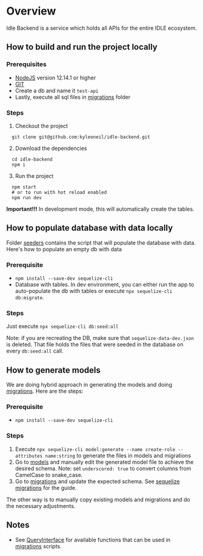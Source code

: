 # Overview

Idle Backend is a service which holds all APIs for the entire IDLE ecosystem.

## How to build and run the project locally

### Prerequisites
- [NodeJS](https://nodejs.org/en/download) version 12.14.1 or higher
- [GIT](https://git-scm.com/downloads)
- Create a db and name it `test-api`
- Lastly, execute all sql files in [migrations](./migrations) folder

### Steps

1. Checkout the project
  ```shell
    git clone git@github.com:kyleoneil/idle-backend.git
  ```
2. Download the dependencies
  ```shell
    cd idle-backend
    npm i
  ```
3. Run the project
  ```shell
    npm start
    # or to run with hot reload enabled
    npm run dev
  ```
  
**Important!!!** In development mode, this will automatically create the tables.

## How to populate database with data locally

Folder [seeders](./seeders) contains the script that will populate the database with data. Here's how to populate an empty db with data

### Prerequisite

- `npm install --save-dev sequelize-cli`
- Database with tables. In dev environment, you can either run the app to auto-populate the db with tables or execute `npx sequelize-cli db:migrate`.

### Steps

Just execute `npx sequelize-cli db:seed:all` 

Note: if you are recreating the DB, make sure that `sequelize-data-dev.json` is deleted. That file holds the files that were seeded in the database on every `db:seed:all` call.

## How to generate models

We are doing hybrid approach in generating the models and doing [migrations](https://sequelize.org/master/manual/migrations.html). Here are the steps:

### Prerequisite

- `npm install --save-dev sequelize-cli`

### Steps

1. Execute `npx sequelize-cli model:generate --name create-role --attributes name:string` to generate the files in models and migrations
2. Go to [models](./models) and manually edit the generated model file to achieve the desired schema. Note: set `underscored: true` to convert columns from CamelCase to snake_case. 
3. Go to [migrations](./migrations) and update the expected schema. See [sequelize migrations](https://sequelize.org/master/manual/migrations.html) for the guide.

The other way is to manually copy existing models and migrations and do the necessary adjustments.

## Notes

- See [QueryInterface](https://github.com/sequelize/sequelize/blob/febc083adee2cd3e6f24b18a556acdc4c4f50f96/src/dialects/abstract/query-interface.js#L11) for available functions that can be used in [migrations](./migrations) scripts.
